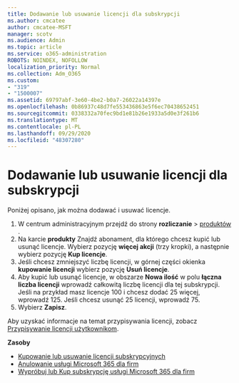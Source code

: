 ```yaml
---
title: Dodawanie lub usuwanie licencji dla subskrypcji
ms.author: cmcatee
author: cmcatee-MSFT
manager: scotv
ms.audience: Admin
ms.topic: article
ms.service: o365-administration
ROBOTS: NOINDEX, NOFOLLOW
localization_priority: Normal
ms.collection: Adm_O365
ms.custom:
- "319"
- "1500007"
ms.assetid: 69797abf-3e60-4be2-b0a7-26022a14397e
ms.openlocfilehash: 0b86937c48d7fe553436863e5f6ec70438652451
ms.sourcegitcommit: 0338332a70fec9bd1e81b26e1933a5d0e3f261b6
ms.translationtype: MT
ms.contentlocale: pl-PL
ms.lasthandoff: 09/29/2020
ms.locfileid: "48307280"
---
```

# <a name="add-or-remove-licenses-for-your-subscription"></a>Dodawanie lub usuwanie licencji dla subskrypcji

Poniżej opisano, jak można dodawać i usuwać licencje.
  
1. W centrum administracyjnym przejdź do strony **rozliczanie**  >  [produktów](https://go.microsoft.com/fwlink/p/?linkid=842054) .
2. Na karcie **produkty** Znajdź abonament, dla którego chcesz kupić lub usunąć licencje. Wybierz pozycję **więcej akcji** (trzy kropki), a następnie wybierz pozycję **Kup licencje**.
3. Jeśli chcesz zmniejszyć liczbę licencji, w górnej części okienka **kupowanie licencji** wybierz pozycję **Usuń licencje**.
4. Aby kupić lub usunąć licencje, w obszarze **Nowa ilość** w polu **łączna liczba licencji** wprowadź całkowitą liczbę licencji dla tej subskrypcji. Jeśli na przykład masz licencje 100 i chcesz dodać 25 więcej, wprowadź 125. Jeśli chcesz usunąć 25 licencji, wprowadź 75.
5. Wybierz **Zapisz**.

Aby uzyskać informacje na temat przypisywania licencji, zobacz [Przypisywanie licencji użytkownikom](https://docs.microsoft.com/microsoft-365/admin/manage/assign-licenses-to-users).

**Zasoby**
  
- [Kupowanie lub usuwanie licencji subskrypcyjnych](https://docs.microsoft.com/microsoft-365/commerce/licenses/buy-licenses)
- [Anulowanie usługi Microsoft 365 dla firm](https://docs.microsoft.com/microsoft-365/commerce/subscriptions/cancel-your-subscription)
- [Wypróbuj lub Kup subskrypcję usługi Microsoft 365 dla firm](https://docs.microsoft.com/microsoft-365/commerce/try-or-buy-microsoft-365)